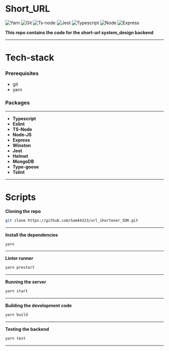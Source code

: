 # Short_URL

![Yarn](https://img.shields.io/badge/-Yarn-333333?style=for-the-badge&logo=yarn&logoColor=61dbfb)
![Git](https://img.shields.io/badge/-Git-333333?style=for-the-badge&logo=git&logoColor=61dbfb)
![Ts-node](https://img.shields.io/badge/-Tsnode-333333?style=for-the-badge&logo=ts-node&logoColor=61dbfb)
![Jest](https://img.shields.io/badge/-Jest-333333?style=for-the-badge&logo=jest&logoColor=61dbfb)
![Typescript](https://img.shields.io/badge/-Typescript-333333?style=for-the-badge&logo=typescript&logoColor=61dbfb)
![Node](https://img.shields.io/badge/-Node.JS-333333?style=for-the-badge&logo=node.js&logoColor=61dbfb)
![Express](https://img.shields.io/badge/-Express-333333?style=for-the-badge&logo=express&logoColor=61dbfb)

**This repo contains the code for the short-url system_design backend**

---

# **Tech-stack**

### Prerequisites

- git
- yarn

### **Packages**

---

- **Typescript**
- **Eslint**
- **TS-Node**
- **Node-JS**
- **Express**
- **Winston**
- **Jest**
- **Helmet**
- **MongoDB**
- **Type-goose**
- **Tslint**

---

# **Scripts**

**Cloning the repo**

```bash
git clone https://github.com/Sam44323/url_shortener_SDR.git
```

---

**Install the dependencies**

```bash
yarn
```

---

**Linter runner**

```bash
yarn prestart
```

---

**Running the server**

```bash
yarn start
```

---

**Building the development code**

```bash
yarn build
```

---

**Testing the backend**

```bash
yarn test
```

---
